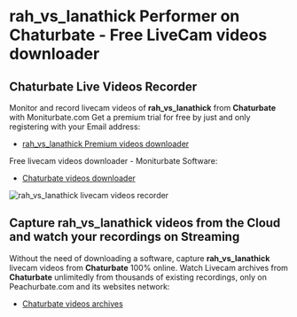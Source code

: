 # rah_vs_lanathick Performer on Chaturbate - Free LiveCam videos downloader

## Chaturbate Live Videos Recorder

Monitor and record livecam videos of **rah_vs_lanathick** from **Chaturbate** with Moniturbate.com
Get a premium trial for free by just and only registering with your Email address:
* [rah_vs_lanathick Premium videos downloader](https://moniturbate.com/request-demo-licence-key.html)

Free livecam videos downloader - Moniturbate Software:
* [Chaturbate videos downloader](https://moniturbate.com/moniturbate-download-software.html)

![rah_vs_lanathick livecam videos recorder](https://peachurnet.com/templates/moniturbate-software.png)


## Capture rah_vs_lanathick videos from the Cloud and watch your recordings on Streaming

Without the need of downloading a software, capture **rah_vs_lanathick** livecam videos from **Chaturbate** 100% online.
Watch Livecam archives from **Chaturbate** unlimitedly from thousands of existing recordings, only on Peachurbate.com and its websites network:
* [Chaturbate videos archives](https://peachurnet.com/)